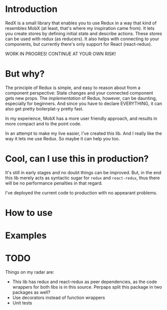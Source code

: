 # Introduction 
RedX is a small library that enables you to use Redux in a way that kind of resembles MobX (at least, that's where my inspiration came from). It lets you create stores by defining initial state and describe actions. These stores can be used with redux (as reducers). It also helps with connecting to your components, but currently there's only support for React (react-redux).

WORK IN PROGRES! CONTINUE AT YOUR OWN RISK!

# But why?
The principle of Redux is simple, and easy to reason about from a component perspective: State changes and your connected component gets new props. The *implementation* of Redux, however, can be daunting, especially for beginners. And since you have to declare EVERYTHING, it can also get pretty boilerplat-y pretty fast.

In my experience, MobX has a more user friendly approach, and results in more compact and to the point code.

In an attempt to make my live easier, I've created this lib. And I really like the way it lets me use Redux. So maybe it can help you too.

# Cool, can I use this in production?

It's still in early stages and no doubt things can be improved. But, in the end this lib merely acts as syntactic sugar for `redux` and `react-redux`, thus there will be no performance penalties in that regard.

I've deployed the current code to production with no appearant problems.

# How to use

# Examples

# TODO

Things on my radar are:
* This lib has redux and react-redux as peer dependencies, as the code wrappers for both libs is in this source. Perpaps split this package in two packages as well?
* Use decorators instead of function wrappers
* Unit tests
